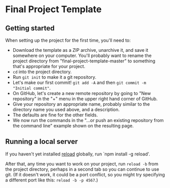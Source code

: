 # Final Project Template

## Getting started

When setting up the project for the first time, you'll need to:

* Download the template as a ZIP archive, unarchive it, and save it somewhere on your computer. You'll probably want to rename the project directory from "final-project-template-master" to something that's appropriate for your project.
* `cd` into the project directory.
* Run `git init` to make it a git repository.
* Let's make our first commit! `git add -A` and then `git commit -m "Initial commit"`.
* On GitHub, let's create a new remote repository by going to "New repository" in the "+" menu in the upper right hand corner of GitHub.
* Give your repository an appropriate name, probably similar to the directory name you used above, and a description.
* The defaults are fine for the other fields.
* We now run the commands in the "...or push an existing repository from the command line" example shown on the resulting page.

## Running a local server

If you haven't yet installed [reload](https://www.npmjs.com/package/reload) globally, run `npm install -g reload'.

After that, any time you want to work on your project, run `reload -b` from the project directory, perhaps in a second tab so you can continue to use git. (If it doesn't work, it could be a port conflict, so you might try specifying a different port like this: `reload -b -p 4567`.)
